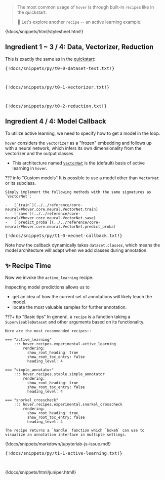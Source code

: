 > The most common usage of `hover` is through built-in `recipe`s like in the quickstart.
>
> :ferris_wheel: Let's explore another `recipe` -- an active learning example.

{!docs/snippets/html/stylesheet.html!}

## **Ingredient 1 ~ 3 / 4: Data, Vectorizer, Reduction**

This is exactly the same as in the [quickstart](../t0-quickstart/):

<pre data-executable>
{!docs/snippets/py/t0-0-dataset-text.txt!}
</pre><br>

<pre data-executable>
{!docs/snippets/py/t0-1-vectorizer.txt!}
</pre><br>

<pre data-executable>
{!docs/snippets/py/t0-2-reduction.txt!}
</pre>


## **Ingredient 4 / 4: Model Callback**

To utilize active learning, we need to specify how to get a model in the loop.

`hover` considers the `vectorizer` as a "frozen" embedding and follows up with a neural network, which infers its own dimensionality from the vectorizer and the output classes.

-   This architecture named [`VectorNet`](../../reference/core-neural/#hover.core.neural.VectorNet) is the (default) basis of active learning in `hover`.

??? info "Custom models"
    It is possible to use a model other than `VectorNet` or its subclass.

    Simply implement the following methods with the same signatures as `VectorNet`:

    -   [`train`](../../reference/core-neural/#hover.core.neural.VectorNet.train)
    -   [`save`](../../reference/core-neural/#hover.core.neural.VectorNet.save)
    -   [`predict_proba`](../../reference/core-neural/#hover.core.neural.VectorNet.predict_proba)

<pre data-executable>
{!docs/snippets/py/t1-0-vecnet-callback.txt!}
</pre>

Note how the callback dynamically takes `dataset.classes`, which means the model architecture will adapt when we add classes during annotation.


## :sparkles: **Recipe Time**

Now we invoke the `active_learning` recipe.

Inspecting model predictions allows us to

-   get an idea of how the current set of annotations will likely teach the model.
-   locate the most valuable samples for further annotation.

???+ tip "Basic tips"
    In general, a `recipe` is a function taking a `SupervisableDataset` and other arguments based on its functionality.

    Here are the most recommended recipes::

    === "active_learning"
        ::: hover.recipes.experimental.active_learning
            rendering:
              show_root_heading: true
              show_root_toc_entry: false
              heading_level: 4

    === "simple_annotator"
        ::: hover.recipes.stable.simple_annotator
            rendering:
              show_root_heading: true
              show_root_toc_entry: false
              heading_level: 4

    === "snorkel_crosscheck"
        ::: hover.recipes.experimental.snorkel_crosscheck
            rendering:
              show_root_heading: true
              show_root_toc_entry: false
              heading_level: 4

    The recipe returns a `handle` function which `bokeh` can use to visualize an annotation interface in multiple settings.

{!docs/snippets/markdown/jupyterlab-js-issue.md!}

<pre data-executable>
{!docs/snippets/py/t1-1-active-learning.txt!}
</pre><br>

{!docs/snippets/html/juniper.html!}
